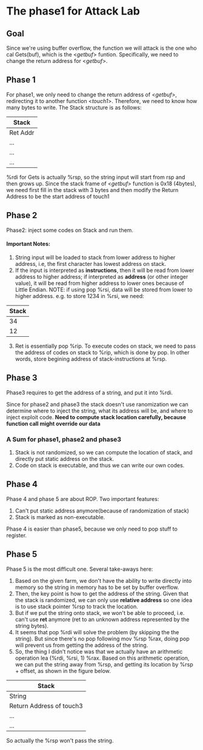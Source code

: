 # The phase1 for Attack Lab

## Goal
Since we're using buffer overflow, the function we will attack is the one who cal Gets(buf), which is the <*getbuf*> funtion. Specifically, we need to change the return address for <*getbuf*>.

## Phase 1
For phase1, we only need to change the return address of <*getbuf*>, redirecting it to another function <*touch1*>. Therefore, we need to know how many bytes to write.
The Stack structure is as follows:


|    Stack    |
|-------------|
|  Ret Addr   |
| ...|
| ...|  // denote 8 bytes
| ...|  %rdi = %rsp 

%rdi for Gets is actually %rsp, so the string input will start from rsp and then grows up. Since the stack frame of <*getbuf*> function is 0x18 (4bytes), we need first fill in the stack with 3 bytes and then modify the Return Address to be the start address of touch1


## Phase 2
Phase2: inject some codes on Stack and run them.

#### Important Notes:
1. String input will be loaded to stack from lower address to higher address, i.e, the first character has lowest address on stack.
2. If the input is interpreted as **instructions**, then it will be read from lower address to higher address; if interpreted as **address** (or other integer value), it will be read from higher address to lower ones because of Little Endian. NOTE: if using pop %rsi, data will be stored from lower to higher address. e.g. to store 1234 in %rsi, we need:

| Stack|
|------|
|  34  |
|  12  |  // denote single bytes

3. Ret is essentially pop %rip. To execute codes on stack, we need to pass the address of codes on stack to %rip, which is done by pop. In other words, store begining address of stack-instructions at %rsp.


## Phase 3
Phase3 requires to get the address of a string, and put it into %rdi.

Since for phase2 and phase3 the stack doesn't use ranomization we can determine where to inject the string, what its address will be, and where to inject exploit code. 
**Need to compute stack location carefully, because function call might override our data**

### A Sum for phase1, phase2 and phase3
1. Stack is not randomized, so we can compute the location of stack, and directly put static address on the stack.
2. Code on stack is executable, and thus we can write our own codes.

## Phase 4
Phase 4 and phase 5 are about ROP. Two important features:
1. Can't put static address anymore(because of randomization of stack)
2. Stack is marked as non-executable.

Phase 4 is easier than phase5, because we only need to pop stuff to register. 

## Phase 5
Phase 5 is the most difficult one. Several take-aways here:
1. Based on the given farm, we don't have the ability to write directly into memory so the string in memory has to be set by buffer overflow.
2. Then, the key point is how to get the address of the string. Given that the stack is randomized, we can only use **relative address** so one idea is to use stack pointer %rsp to track the location.
3. But if we put the string onto stack, we won't be able to proceed, i.e. can't use **ret** anymore (ret to an unknown address represented by the string bytes).
4. It seems that pop %rdi will solve the problem (by skipping the the string). But since there's no pop following mov %rsp %rax, doing pop will prevent us from getting the address of the string.
5. So, the thing I didn't notice was that we actually have an arithmetic operation lea (%rdi, %rsi, 1) %rax. Based on this arithmetic operation, we can put the string away from %rsp, and getting its location by %rsp + offset, as shown in the figure below.

|Stack|
|-----|
|String|
|Return Address of touch3|
|...|
|...|

So actually the %rsp won't pass the string. 

